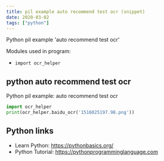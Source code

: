 ```yaml
---
title: pil example auto recommend test ocr (snippet)
date: 2020-03-02
tags: ["python"]
---
```

Python pil example 'auto recommend test ocr'


Modules used in program: 
* `import ocr_helper`

## python auto recommend test ocr

Python pil example: auto recommend test ocr

```python
import ocr_helper
print(ocr_helper.baidu_ocr('1516025197.98.png'))

```

## Python links

- Learn Python: https://pythonbasics.org/
- Python Tutorial: https://pythonprogramminglanguage.com
